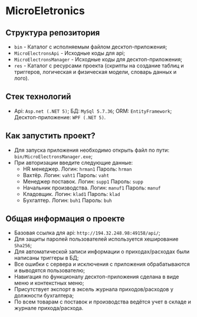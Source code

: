 # MicroEletronics

## Структура репозитория
* `bin` - Каталог с исполняемым файлом десктоп-приложения;
* `MicroElectronsApi` - Исходные коды для api;
* `MicroElectronsManager` - Исходные коды для десктоп-приложения;
* `res` - Каталог с ресурсами проекта (скрипты на создание таблиц и триггеров, логическая и физическая модели, словарь данных и лого).

## Стек технологий
* Api: `Asp.net (.NET 5)`; БД: `MySql 5.7.36`; ORM: `EntityFramework`; Десктоп-приложение: `WPF (.NET 5)`.

## Как запустить проект?
* Для запуска приложения необходимо открыть файл по пути: `bin/MicroElectronsManager.exe`;
* При авторизации введите следующие данные:
    * HR менеджер. Логин: `hrman1` Пароль: `hrman`
    * Вахтёр. Логин: `vaht1` Пароль: `vaht`
    * Менеджер поставок. Логин: `supp1` Пароль: `supp`
    * Начальник производства. Логин: `manuf1` Пароль: `manuf`
    * Кладовщик. Логин: `klad1` Пароль: `klad`
    * Бухгалтер. Логин: `buh1` Пароль: `buh`
	
## Общая информация о проекте
* Базовая ссылка для api: `http://194.32.248.98:49158/api/`;
* Для защиты паролей пользователей используется хеширование `Sha256`;
* Для автоматической записи информации о приходах/расходах были написаны триггеры в БД;
* Все ошибки с сервера и исключения с приложения обрабатываются и выводятся пользователю;
* Навигация по функционалу десктоп-приложения сделана в виде меню и контекстных меню;
* Присутствует экспорт в эксель журнала приходов/расходов у должности бухгалтера;
* По всем товарам с поставок и производства ведётся учет в складе и журнале прихода/расхода.